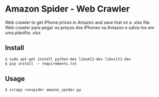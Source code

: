 # Amazon Spider - Web Crawler

Web crawler to get iPhone prices in Amazon and save that on a .xlsx file.
Web crawler para pegar os preços dos iPhones na Amazon e salva-los em uma planilha .xlsx


## Install

``` bash
$ sudo apt-get install python-dev libxml2-dev libxslt1-dev
$ pip install -r requirements.txt
```


## Usage

``` bash
$ scrapy runspider amazon_spider.py
```
